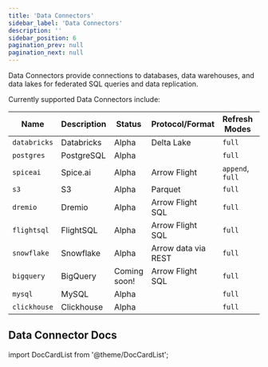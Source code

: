 ```yaml
---
title: 'Data Connectors'
sidebar_label: 'Data Connectors'
description: ''
sidebar_position: 6
pagination_prev: null
pagination_next: null
---
```


Data Connectors provide connections to databases, data warehouses, and data lakes for federated SQL queries and data replication.

Currently supported Data Connectors include:

| Name         | Description | Status       | Protocol/Format  | Refresh Modes    | Supports Inserts |
| ------------ | ----------- | ------------ | ---------------- | ---------------- | ---------------- |
| `databricks` | Databricks  | Alpha        | Delta Lake       | `full`           | ❌               |
| `postgres`   | PostgreSQL  | Alpha        |                  | `full`           | ❌               |
| `spiceai`    | Spice.ai    | Alpha        | Arrow Flight     | `append`, `full` | ✅               |
| `s3`         | S3          | Alpha        | Parquet          | `full`           | ❌               |
| `dremio`     | Dremio      | Alpha        | Arrow Flight SQL | `full`           | ❌               |
| `flightsql`  | FlightSQL   | Alpha        | Arrow Flight SQL | `full`           | ❌               |
| `snowflake`  | Snowflake   | Alpha        | Arrow data via REST   | `full`           | ❌               |
| `bigquery`   | BigQuery    | Coming soon! | Arrow Flight SQL | `full`           | ❌               |
| `mysql`      | MySQL       | Alpha        |                  | `full`           | ❌               |
| `clickhouse` | Clickhouse  | Alpha        |                  | `full`           | ❌               |

## Data Connector Docs

import DocCardList from '@theme/DocCardList';

<DocCardList />
